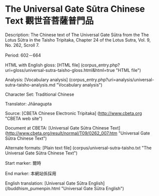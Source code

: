# The Universal Gate Sūtra Chinese Text 觀世音菩薩普門品

Description: The Chinese text of The Universal Gate Sūtra from the The Lotus Sūtra in the Taisho Tripitaka, 
Chapter 24 of the Lotus Sutra, Vol. 9, No. 262, Scroll 7.

Period: 602－664

HTML with English gloss: [HTML file] (corpus_entry.php?uri=gloss/universal-sutra-taisho-gloss.html&html=true "HTML file")

Analysis: [Vocabulary analysis] (corpus_entry.php?uri=analysis/universal-sutra-taisho-analysis.md "Vocabulary analysis")

Character Set: Traditional Chinese

Translator: Jñānagupta

Source: [CBETA Chinese Electronic Tripitaka] (http://www.cbeta.org "CBETA web site")

Document at CBETA: [Universal Gate Sūtra Chinese Text] (http://www.cbeta.org/result/normal/T09/0262_007.htm "Universal Gate Sūtra Chinese Text")

Alternate formats: [Plain text file] (corpus/universal-sutra-taisho.txt "The Universal Gate Sūtra Chinese Text")

Start marker: 爾時

End marker: 本網站係採用

English translation: [Universal Gate Sūtra English] (/buddhism_pumenpin.html "Universal Gate Sūtra English")

